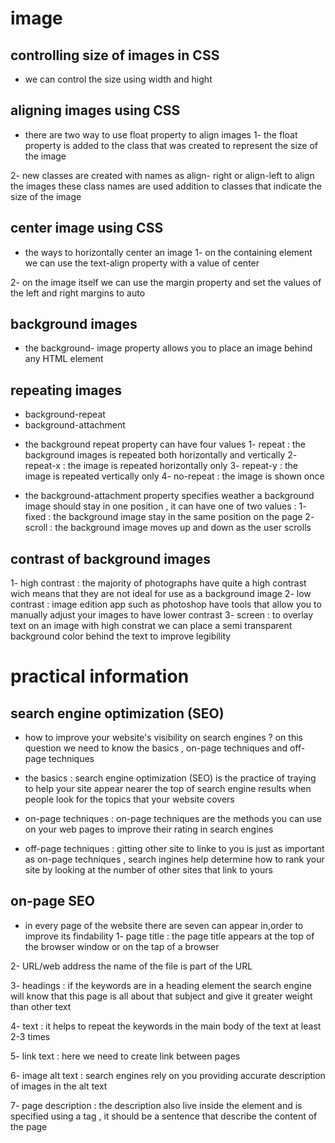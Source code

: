 # image 
## controlling size of images in CSS 
* we can control the size using width and hight 

## aligning images using CSS 
* there are two way to use float property to align images 
1- the float property is added to the class that was created to represent the size of the image 

2- new classes are created with names as align- right or align-left to align the images these class names are used addition to classes that indicate the size of the image 

## center image using CSS 
* the ways to horizontally center an image 
1- on the containing element we can use the text-align property with a value of center 

2- on the image itself we can use the margin property and set the values of the left and right margins to auto 

## background images 

* the background- image property allows you to place an image behind any HTML element 


## repeating images 
* background-repeat 
* background-attachment 

- the background repeat property can have four values 
1- repeat : the background images is repeated both horizontally and vertically 
2- repeat-x : the image is repeated horizontally only
3- repeat-y : the image is repeated vertically only
4- no-repeat  : the image is shown once 

* the background-attachment property specifies weather a background image should stay in one position , it can have one of two values : 
1- fixed : the background image stay in the same position on the page 
2- scroll : the background image moves up and down as the user scrolls 

## contrast of background images  
1- high contrast : the majority of photographs have quite a high contrast wich means that they are not ideal for use as a background image 
2- low contrast : image edition app such as photoshop have tools that allow you to manually adjust your images to have lower contrast 
3- screen : to overlay text on an image with high constrat we can place a semi transparent background color behind the text to improve legibility 

# practical information 
## search engine optimization (SEO)

 * how to improve your website's visibility on search engines ? 
 on this question we need to know the basics , on-page techniques and off-page techniques

 * the basics : 
 search engine optimization (SEO) is the practice of traying to help your site appear nearer the top of search engine results when people look for the topics that your website covers 

 * on-page techniques : 
 on-page techniques are the methods you can use on your web pages to improve their rating in search engines 

 * off-page techniques : 
 gitting other site to linke to you is just as important as on-page techniques , search ingines help determine how to rank your site by looking at the number of other sites that link to yours 


 ## on-page SEO 
 * in every page of the website there are seven can appear in,order to improve its findability 
 1- page title : 
 the page title appears at the top of the browser window or on the tap of a browser 

 2- URL/web address 
 the name of the file is part of the URL 

 3- headings : 
 if the keywords are in a heading <hn> element the search engine will know that this page is all about that subject and give it greater weight than other text 

 4- text : 
 it helps to repeat the keywords in the main body of the text at least 2-3 times 

 5- link text : 
 here we need to create link between pages 

 6- image alt text : 
 search engines rely on you providing accurate description of images in the alt text 

 7- page description : 
 the description also live inside the <head> element and is specified using a <meta> tag , it should be a sentence that describe the content of the page 

 


